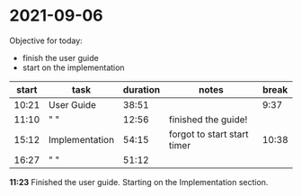 # 2021-09-06
Objective for today:
- finish the user guide
- start on the implementation



| start | task           | duration | notes                       | break |
| ----- | -------------- | -------- | --------------------------- | ----- |
| 10:21 | User Guide     | 38:51    |                             | 9:37  |
| 11:10 | " "            | 12:56    | finished the guide!         |       |
| 15:12 | Implementation | 54:15    | forgot to start start timer | 10:38 |
| 16:27 | " "            | 51:12    |                             |       |

**11:23** Finished the user guide.  Starting on the Implementation section.

